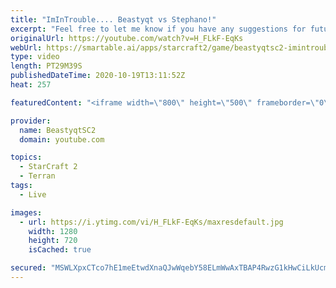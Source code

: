 ```yaml
---
title: "ImInTrouble.... Beastyqt vs Stephano!"
excerpt: "Feel free to let me know if you have any suggestions for future videos. Enjoy this one and have a great day :)  If you are enjoying my YouTube content, check out my live stream on Twitch! Streaming pretty much every day, starting time is at 3 PM CET. Link to my stream is down below.  ►Twitch:   https://www.twitch.tv/beastyqt"
originalUrl: https://youtube.com/watch?v=H_FLkF-EqKs
webUrl: https://smartable.ai/apps/starcraft2/game/beastyqtsc2-imintrouble-beastyqt-vs-stephano/
type: video
length: PT29M39S
publishedDateTime: 2020-10-19T13:11:52Z
heat: 257

featuredContent: "<iframe width=\"800\" height=\"500\" frameborder=\"0\" src=\"https://www.youtube.com/embed/H_FLkF-EqKs\" allow=\"accelerometer; autoplay; encrypted-media; gyroscope; picture-in-picture\" allowfullscreen></iframe>"

provider:
  name: BeastyqtSC2
  domain: youtube.com

topics:
  - StarCraft 2
  - Terran
tags:
  - Live

images:
  - url: https://i.ytimg.com/vi/H_FLkF-EqKs/maxresdefault.jpg
    width: 1280
    height: 720
    isCached: true

secured: "MSWLXpxCTco7hE1meEtwdXnaQJwWqebY58ELmWwAxTBAP4RwzG1kHwCiLkUcmBcLVQw3tPiwyX3xF/nTdiHjBP8nVrWHT1nYYZ3yCllAlKSO9Ia4hW0VkFKMAV5rS7wpvxuNM5Tqzj8s5gVPLseUmikRisi21jX/VJPWxkSB7CvdB7e/6zcVCwk1dRwuOOkkWfglXsysxtzUF8OBfyCvp9GORdTiQKzNHUn8JTKB+V9mekh4XUBBPlrgAWEct0txDX3qoFxE8DjVwKO0alEnbvnOzmhU38mQbMmwLPl+pSC+ocsxvf/AnuGuyCdrjrWKxLAPHVBumHz7KCYmpuy5sW7xo/QS/WAQggLNNLwk1bW6FgJSPnDldy6EgbKkRZGUb0ilQQ/kUTRDACpvFmQIog==;m/K2XdyY4dqaYHFQykFVDQ=="
---
```


